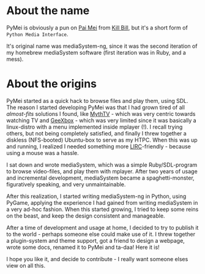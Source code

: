# About the name #

PyMei is obviously a pun on [Pai Mei](http://en.wikipedia.org/wiki/Pai_Mei) from [Kill Bill](http://en.wikipedia.org/wiki/Kill_Bill), but it's a short form of `Python Media Interface`.

It's original name was mediaSystem-ng, since it was the second iteration of my homebrew mediaSystem software (first iteration was in Ruby, and a mess).

# About the origins #

PyMei started as a quick hack to browse files and play them, using SDL. The reason I started developing PyMei was that I had grown tired of all _almost-fits_ solutions I found, like [MythTV](http://www.mythtv.org/) - which was very centric towards watching TV and [GeeXbox](http://geexbox.org) - which was very limited since it was basically a linux-distro with a menu implemented inside mplayer (!).
I recall trying others, but not being completely satisfied, and finally I threw together a diskless (NFS-booted) Ubuntu-box to serve as my HTPC. When this was up and running, I realized I needed something more [LIRC](http://www.lirc.org)-friendly - because using a mouse was a hassle.

I sat down and wrote mediaSystem, which was a simple Ruby/SDL-program to browse video-files, and play them with mplayer. After two years of usage and incremental development, mediaSystem became a spaghetti-monster, figuratively speaking, and very unmaintainable.

After this realization, I started writing mediaSystem-ng in Python, using PyGame, applying the experience I had gained from writing mediaSystem in a very ad-hoc fashion. When this started growing, I tried to keep some reins on the beast, and keep the design consistent and manageable.

After a time of development and usage at home, I decided to try to publish it to the world - perhaps someone else could make use of it. I threw together a plugin-system and theme support, got a friend to design a webpage, wrote some docs, renamed it to PyMei and ta-daa! Here it is!

I hope you like it, and decide to contribute - I really want someone elses view on all this.